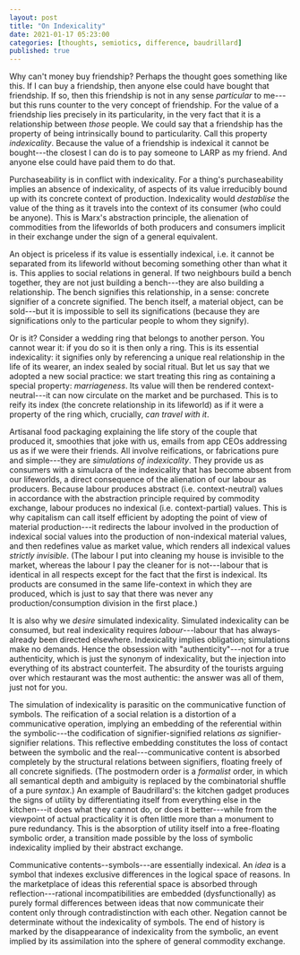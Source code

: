 ```yaml
---
layout: post
title: "On Indexicality"
date: 2021-01-17 05:23:00
categories: [thoughts, semiotics, difference, baudrillard]
published: true
---
```


Why can't money buy friendship? Perhaps the thought goes something like this. If I can buy a friendship, then anyone else could have bought that friendship. If so, then this friendship is not in any sense _particular_ to me---but this runs counter to the very concept of friendship. For the value of a friendship lies precisely in its particularity, in the very fact that it is a relationship between _those_ people. We could say that a friendship has the property of being intrinsically bound to particularity. Call this property _indexicality_. Because the value of a friendship is indexical it cannot be bought---the closest I can do is to pay someone to LARP as my friend. And anyone else could have paid them to do that.

Purchaseability is in conflict with indexicality. For a thing's purchaseability implies an absence of indexicality, of aspects of its value irreducibly bound up with its concrete context of production. Indexicality would _destablise_ the value of the thing as it travels into the context of its consumer (who could be anyone). This is Marx's abstraction principle, the alienation of commodities from the lifeworlds of both producers and consumers implicit in their exchange under the sign of a general equivalent.

An object is priceless if its value is essentially indexical, i.e. it cannot be separated from its lifeworld without becoming something other than what it is. This applies to social relations in general. If two neighbours build a bench together, they are not just building a bench---they are also building a relationship. The bench signifies this relationship, in a sense: concrete signifier of a concrete signified. The bench itself, a material object, can be sold---but it is impossible to sell its significations (because they are significations only to the particular people to whom they signify).

Or is it? Consider a wedding ring that belongs to another person. You cannot wear it: if you do so it is then only a ring. This is its essential indexicality: it signifies only by referencing a unique real relationship in the life of its wearer, an index sealed by social ritual. But let us say that we adopted a new social practice: we start treating this ring as containing a special property: _marriageness_. Its value will then be rendered context-neutral---it can now circulate on the market and be purchased. This is to reify its index (the concrete relationship in its lifeworld) as if it were a property of the ring which, crucially, _can travel with it_.

Artisanal food packaging explaining the life story of the couple that produced it, smoothies that joke with us, emails from app CEOs addressing us as if we were their friends. All involve reifications, or fabrications pure and simple---they are _simulations of indexicality_. They provide us as consumers with a simulacra of the indexicality that has become absent from our lifeworlds, a direct consequence of the alienation of our labour as producers. Because labour produces abstract (i.e. context-neutral) values in accordance with the abstraction principle required by commodity exchange, labour produces no indexical (i.e. context-partial) values. This is why capitalism can call itself efficient by adopting the point of view of material production---it redirects the labour involved in the production of indexical social values into the production of non-indexical material values, and then redefines value as market value, which renders all indexical values _strictly invisible_. (The labour I put into cleaning my house is invisible to the market, whereas the labour I pay the cleaner for is not---labour that is identical in all respects except for the fact that the first is indexical. Its products are consumed in the same life-context in which they are produced, which is just to say that there was never any production/consumption division in the first place.)

It is also why we _desire_ simulated indexicality. Simulated indexicality can be consumed, but real indexicality requires _labour_---labour that has always-already been directed elsewhere. Indexicality implies obligation; simulations make no demands. Hence the obsession with "authenticity"---not for a true authenticity, which is just the synonym of indexicality, but the injection into everything of its abstract counterfeit. The absurdity of the tourists arguing over which restaurant was the most authentic: the answer was all of them, just not for you.

The simulation of indexicality is parasitic on the communicative function of symbols. The reification of a social relation is a distortion of a communicative operation, implying an embedding of the referential within the symbolic---the codification of signifier-signified relations _as_ signifier-signifier relations. This reflective embedding constitutes the loss of contact between the symbolic and the real---communicative content is absorbed completely by the structural relations between signifiers, floating freely of all concrete signifieds. (The postmodern order is a _formalist_ order, in which all semantical depth and ambiguity is replaced by the combinatorial shuffle of a pure _syntax_.) An example of Baudrillard's: the kitchen gadget produces the signs of utility by differentiating itself from everything else in the kitchen---it does what they cannot do, or does it better---while from the viewpoint of actual practicality it is often little more than a monument to pure redundancy. This is the absorption of utility itself into a free-floating symbolic order, a transition made possible by the loss of symbolic indexicality implied by their abstract exchange.

Communicative contents--symbols---are essentially indexical. An _idea_ is a symbol that indexes exclusive differences in the logical space of reasons. In the marketplace of ideas this referential space is absorbed through reflection---rational incompatibilities are embedded (dysfunctionally) as purely formal differences between ideas that now communicate their content only through contradistinction with each other. Negation cannot be determinate without the indexicality of symbols. The end of history is marked by the disappearance of indexicality from the symbolic, an event implied by its assimilation into the sphere of general commodity exchange.
